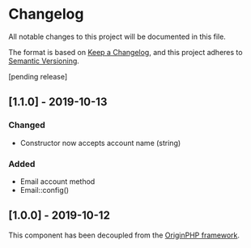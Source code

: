 # Changelog

All notable changes to this project will be documented in this file.

The format is based on [Keep a Changelog](https://keepachangelog.com/en/1.0.0/),
and this project adheres to [Semantic Versioning](https://semver.org/spec/v2.0.0.html).

[pending release]

## [1.1.0] - 2019-10-13

### Changed
- Constructor now accepts account name (string)

### Added
- Email account method
- Email::config()

## [1.0.0] - 2019-10-12

This component has been decoupled from the [OriginPHP framework](https://www.originphp.com/).